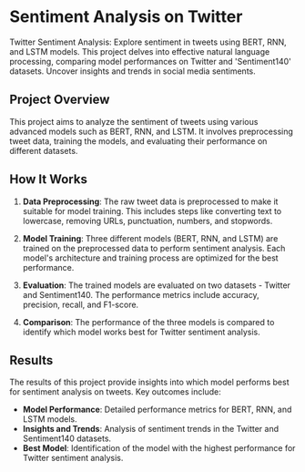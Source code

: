 # Sentiment Analysis on Twitter

Twitter Sentiment Analysis: Explore sentiment in tweets using BERT, RNN, and LSTM models. This project delves into effective natural language processing, comparing model performances on Twitter and 'Sentiment140' datasets. Uncover insights and trends in social media sentiments.

## Project Overview

This project aims to analyze the sentiment of tweets using various advanced models such as BERT, RNN, and LSTM. It involves preprocessing tweet data, training the models, and evaluating their performance on different datasets.

## How It Works

1. **Data Preprocessing**: The raw tweet data is preprocessed to make it suitable for model training. This includes steps like converting text to lowercase, removing URLs, punctuation, numbers, and stopwords.

2. **Model Training**: Three different models (BERT, RNN, and LSTM) are trained on the preprocessed data to perform sentiment analysis. Each model's architecture and training process are optimized for the best performance.

3. **Evaluation**: The trained models are evaluated on two datasets - Twitter and Sentiment140. The performance metrics include accuracy, precision, recall, and F1-score.

4. **Comparison**: The performance of the three models is compared to identify which model works best for Twitter sentiment analysis.

## Results

The results of this project provide insights into which model performs best for sentiment analysis on tweets. Key outcomes include:

- **Model Performance**: Detailed performance metrics for BERT, RNN, and LSTM models.
- **Insights and Trends**: Analysis of sentiment trends in the Twitter and Sentiment140 datasets.
- **Best Model**: Identification of the model with the highest performance for Twitter sentiment analysis.
